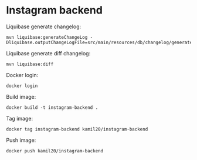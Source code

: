 # Instagram backend 

Liquibase generate changelog: 
```console
mvn liquibase:generateChangeLog -Dliquibase.outputChangeLogFile=src/main/resources/db/changelog/generated.yaml
```

Liquibase generate diff changelog:
```console
mvn liquibase:diff
```

Docker login:
```console
docker login
```

Build image:
```console
docker build -t instagram-backend .
```

Tag image:
```console
docker tag instagram-backend kamil20/instagram-backend
```

Push image:
```console
docker push kamil20/instagram-backend
```
